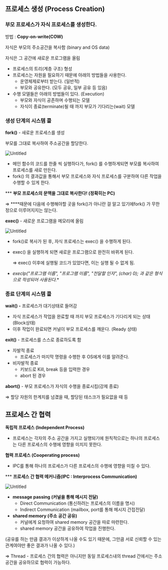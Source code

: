 ## 프로세스 생성 (Process Creation)

### 부모 프로세스가 자식 프로세스를 생성한다.

  방법 :  **Copy-on-write(COW)**

자식은 부모의 주소공간을 복사함 (binary and OS data)

자식은 그 공간에 새로운 프로그램을 올림

- 프로세스의 트리(계층 구조) 형성
- 프로세스는 자원을 필요하기 때문에 아래의 방법들을 사용한다.
    - 운영체제로부터 받는다. (일반적)
    - 부모와 공유한다. (모두 공유, 일부 공유 등 있음)
- 수행 모델들은 아래의 방법들이 있다. (Execution)
    - 부모와 자식이 공존하며 수행되는 모델
    - 자식이 종료(terminate)될 때 까지 부모가 기다리는(wait) 모델

### **생성 단계의 시스템 콜**

**fork()** - 새로운 프로세스를 생성

부모를 그대로 복사하여 주소공간을 할당한다.

![Untitled](https://s3-us-west-2.amazonaws.com/secure.notion-static.com/0a304f4f-40ee-4778-ac74-b26ccd3160cc/Untitled.png)

- 메인 함수의 코드를 한줄 씩 실행하다가, 
fork() 를 수행하게되면 부모를 복사하여 프로세스를 새로 만든다.
- fork() 의 결과값을 통해서 부모 프로세스와 자식 프로세스를 구분하여 다른 작업을 수행할 수 있게 한다.

*** **부모 프로세스의 문맥을 그대로 복사한다! (정확히는 PC)**

⇒ ****때문에 다음에 수행해야할 곳을 fork()가 아니란 걸 알고 있기에fork() 가 무한정으로 이루어지지는 않는다.

**exec()** - 새로운 프로그램을 메모리에 올림

![Untitled](https://s3-us-west-2.amazonaws.com/secure.notion-static.com/bf726beb-82e2-4417-8be3-378c03f347aa/Untitled.png)

- fork()로 복사가 된 후, 자식 프로세스는 exec() 을 수행하게 된다.
- exec() 을 실행하게 되면 새로운 프로그램으로 완전히 바뀌게 된다.
    
    ⇒ exec() 이후에 실행될 코드가 있었다면, 이는 실행 될 수 없게 됨.
    
- **execlp("프로그램 이름", "프로그램 이름", "전달할 인자", (char*) 0); 과 같은 형식으로 작성되어 사용된다.**

### **종료 단계의 시스템 콜**

**wait() -** 프로세스가 대기상태로 들어감

- 자식 프로세스가 작업을 완료할 때 까지 부모 프로세스가 기다리게 되는 상태 (Block상태)
- 이후 작업이 완료되면 커널이 부모 프로세스를 깨운다. (Ready 상태)

**exit()** - 프로세스를 스스로 종료하도록 함

- 자발적 종료
    - 프로세스가 마지막 명령을 수행한 후 OS에게 이를 알려준다.
- 비자발적 종료
    - 키보드로 Kill, break 등을 입력한 경우
    - abort 된 경우

**abort()** - 부모 프로세스가 자식의 수행을 종료시킴(강제 종료)

⇒ 할당 자원의 한계치를 넘겼을 때, 할당된 태스크가 필요없을 때 등

## 프로세스 간 협력

**독립적 프로세스 (Independent Process)**

 - 프로세스는 각자의 주소 공간을 가지고 실행되기에 원칙적으로는 하나의 프로세스는 다른 프로세스의 수행에 영향을 미치지 못한다.

**협력 프로세스 (Cooperating process)**

 - IPC를 통해 하나의 프로세스가 다른 프로세스의 수행에 영향을 미칠 수 있다.

*** **프로세스 간 협력 메커니즘(IPC : Interprocess Communication)**

![Untitled](https://s3-us-west-2.amazonaws.com/secure.notion-static.com/784ea432-0add-465c-b46f-5a9ac98c937e/Untitled.png)

- **message passing (커널을 통해 메시지 전달)**
    - Direct Communication (통신하려는 프로세스의 이름을 명시)
    - Indirect Communication (mailbox, port를 통해 메시지 간접전달)
- **shared memory (주소 공간 공유)**
    - 커널에게 요청하여 shared memory 공간을 따로 마련한다.
    - shared memory 공간을 공유하여 작업을 진행한다.

(공유를 하는 만큼 결과가 이상하게 나올 수도 있기 때문에,
그만큼 서로 신뢰할 수 있는 관계여야만 좋은 결과가 나올 수 있다.)

⇒ Thread - 프로세스 간의 협력은 아니지만 동일 프로세스내의
                    thread 간에서는 주소공간을 공유하므로 협력이 가능하다.
